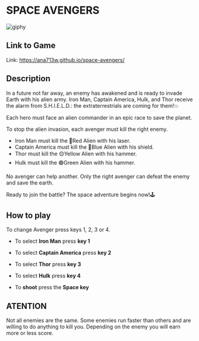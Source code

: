 # SPACE AVENGERS

![giphy](https://i.giphy.com/media/v1.Y2lkPTc5MGI3NjExcWpxd3htaHh4M2NibDBxOHV3emZkNHY0ZXl0NjR2cXNpdHdzazFheiZlcD12MV9pbnRlcm5hbF9naWZfYnlfaWQmY3Q9Zw/S7v0KTxpWQJVZFbRFa/giphy.gif)

## Link to Game
Link: https://ana713w.github.io/space-avengers/

## Description
In a future not far away, an enemy has awakened and is ready to invade Earth with his alien army. Iron Man, Captain America, Hulk, and Thor receive the alarm from S.H.I.E.L.D.: the extraterrestrials are coming for them!💥

Each hero must face an alien commander in an epic race to save the planet.

To stop the alien invasion, each avenger must kill the right enemy.
- Iron Man must kill the 🔴Red Alien with his laser.
- Captain America must kill the 🔵Blue Alien with his shield.
- Thor must kill the 🟡Yellow Alien with his hammer.
- Hulk must kill the 🟢Green Alien with his hammer.

No avenger can help another. Only the right avenger can defeat the enemy and save the earth.

Ready to join the battle? The space adventure begins now!🕹️

## How to play
To change Avenger press keys 1, 2, 3 or 4.
- To select **Iron Man** press **key 1**
- To select **Captain America** press **key 2**
- To select **Thor** press **key 3**
- To select **Hulk** press **key 4**

- To **shoot** press the **Space key**

## ATENTION
Not all enemies are the same.
Some enemies run faster than others and are willing to do anything to kill you.
Depending on the enemy you will earn more or less score.

